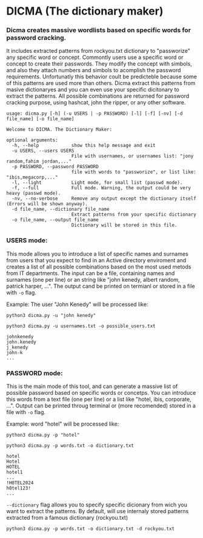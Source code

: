 # DICMA (The dictionary maker)

### Dicma creates massive wordlists based on specific words for password cracking.

It includes extracted patterns from rockyou.txt dictionary to "passworize" any specific word or concept. 
Commontly users use a specific word or concept to create their passwords. They modify the concept with simbols, and also they attach numbers and simbols to acomplish the password requirements.
Unfortunatly this behavior coult be predicteble because some of this patterns are used more than others. Dicma extract this patterns from masive dictionaryes and you can even use your specific dicitonary to extract the patterns. All possible combinations are returned for password cracking purpose, using hashcat, john the ripper, or any other software.

```
usage: dicma.py [-h] (-u USERS | -p PASSWORD) [-l] [-f] [-nv] [-d file_name] [-o file_name]

Welcome to DICMA. The Dictionary Maker:

optional arguments:
  -h, --help            show this help message and exit
  -u USERS, --users USERS
                        File with usernames, or usernames list: "jony random,fahim jordan,..."
  -p PASSWORD, --password PASSWORD
                        file with words to "passworize", or list like: "ibis,megacorp,..."
  -l, --light           Light mode, for small list (passwd mode).
  -f, --full            Full mode. Warning, the output could be very heavy (passwd mode).
  -nv, --no-verbose     Remove any output except the dictionary itself (Errors will be shown anyway).
  -d file_name, --dictionary file_name
                        Extract patterns from your specific dictionary
  -o file_name, --output file_name
                        Dictionary will be stored in this file.
```

### USERS mode:

This mode allows you to introduce a list of specific names and surnames from users that you expect to find in an Active directory enviroment and creates a list of all possible combinations based on the most used metods from IT departments.
The input can be a file, containing names and surnames (one per line) or an string like "john kenedy, albert random, patrick harper, ...". The output cand be printed on termianl or stored in a file with `-o` flag.

Example: The user "John Kenedy" will be processed like:

`python3 dicma.py -u "john kenedy"`

`python3 dicma.py -u usernames.txt -o possible_users.txt`
```
johnkenedy
john.kenedy
j_kenedy
john-k
...
```


### PASSWORD mode:

This is the main mode of this tool, and can generate a massive list of possible password based on specific words or concetps. You can introduce this words from a text file (one per line) or a list like "hotel, ibis, corporate, ...". Output can be printed throug terminal or (more recomended) stored in a file with `-o` flag.

Example: word "hotel" will be processed like:

`python3 dicma.py -p "hotel"`

`python3 dicma.py -p words.txt -o dictionary.txt`
```
hotel
Hotel
HOTEL
hotel1
...
!H0TEL2024
h0tel123!
...
```

`--dictionary` flag allows you to specify specific dicionary from wich you want to extract the patterns. By default, will use internaly stored patterns extracted from a famous dictionary (rockyou.txt)

`python3 dicma.py -p words.txt -o dictionary.txt -d rockyou.txt`
